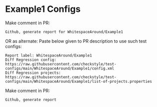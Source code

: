 # Example1 Configs
Make comment in PR:
```
Github, generate report for WhitespaceAround/Example1
```
OR as alternate:
Paste below given to PR description to use such test configs:
```
Report label: WhitespaceAround/Example1
Diff Regression config: https://raw.githubusercontent.com/checkstyle/test-configs/main/WhitespaceAround/Example1/config.xml
Diff Regression projects: https://raw.githubusercontent.com/checkstyle/test-configs/main/WhitespaceAround/Example1/list-of-projects.properties
```
Make comment in PR:
```
Github, generate report
```
